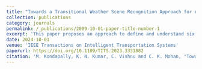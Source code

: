 ```yaml
---
title: "Towards a Transitional Weather Scene Recognition Approach for Autonomous Vehicles"
collection: publications
category: journals
permalink: /_publications/2009-10-01-paper-title-number-1
excerpt: 'This paper proposes an approach to define and understand six intermediate weather transition states: sunny to rainy, rainy to sunny, and others. Firstly, we propose a way to interpolate the intermediate weather transition data using a variational autoencoder and extract its spatial features using VGG. Further, we model the temporal distribution of these spatial features using a gated recurrent unit to classify the corresponding transition state. Also, we introduce a large-scale dataset called the AIWD6: Adverse Intermediate Weather Driving dataset, generated for three different time intervals.'
date: 2024-10-01
venue: 'IEEE Transactions on Intelligent Transportation Systems'
paperurl: https://doi.org/10.1109/TITS.2023.3331882
citation: 'M. Kondapally, K. N. Kumar, C. Vishnu and C. K. Mohan, "Towards a Transitional Weather Scene Recognition Approach for Autonomous Vehicles," in IEEE Transactions on Intelligent Transportation Systems, vol. 25, no. 6, pp. 5201-5210, June 2024, doi: 10.1109/TITS.2023.3331882.'
---
```



